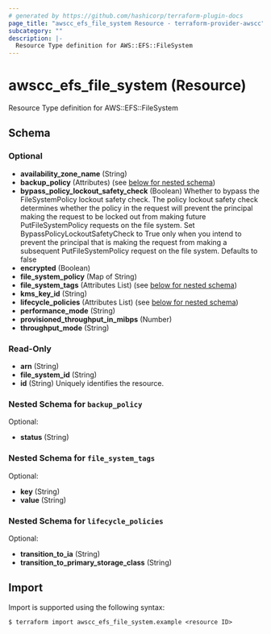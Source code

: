 ```yaml
---
# generated by https://github.com/hashicorp/terraform-plugin-docs
page_title: "awscc_efs_file_system Resource - terraform-provider-awscc"
subcategory: ""
description: |-
  Resource Type definition for AWS::EFS::FileSystem
---
```


# awscc_efs_file_system (Resource)

Resource Type definition for AWS::EFS::FileSystem



<!-- schema generated by tfplugindocs -->
## Schema

### Optional

- **availability_zone_name** (String)
- **backup_policy** (Attributes) (see [below for nested schema](#nestedatt--backup_policy))
- **bypass_policy_lockout_safety_check** (Boolean) Whether to bypass the FileSystemPolicy lockout safety check. The policy lockout safety check determines whether the policy in the request will prevent the principal making the request to be locked out from making future PutFileSystemPolicy requests on the file system. Set BypassPolicyLockoutSafetyCheck to True only when you intend to prevent the principal that is making the request from making a subsequent PutFileSystemPolicy request on the file system. Defaults to false
- **encrypted** (Boolean)
- **file_system_policy** (Map of String)
- **file_system_tags** (Attributes List) (see [below for nested schema](#nestedatt--file_system_tags))
- **kms_key_id** (String)
- **lifecycle_policies** (Attributes List) (see [below for nested schema](#nestedatt--lifecycle_policies))
- **performance_mode** (String)
- **provisioned_throughput_in_mibps** (Number)
- **throughput_mode** (String)

### Read-Only

- **arn** (String)
- **file_system_id** (String)
- **id** (String) Uniquely identifies the resource.

<a id="nestedatt--backup_policy"></a>
### Nested Schema for `backup_policy`

Optional:

- **status** (String)


<a id="nestedatt--file_system_tags"></a>
### Nested Schema for `file_system_tags`

Optional:

- **key** (String)
- **value** (String)


<a id="nestedatt--lifecycle_policies"></a>
### Nested Schema for `lifecycle_policies`

Optional:

- **transition_to_ia** (String)
- **transition_to_primary_storage_class** (String)

## Import

Import is supported using the following syntax:

```shell
$ terraform import awscc_efs_file_system.example <resource ID>
```
